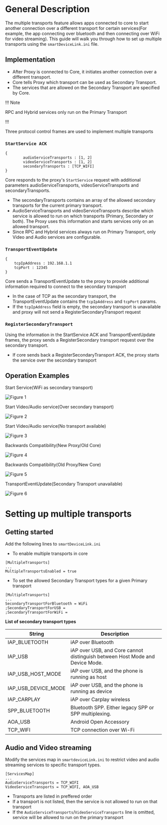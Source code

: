 # General Description

The multiple transports feature allows apps connected to core to start another connection over a different transport for certain services(For example, the app connecting over bluetooth and then connecting over WiFi for video streaming). This guide will walk you through how to set up multiple transports using the `smartDeviceLink.ini` file.

## Implementation
- After Proxy is connected to Core, it initiates another connection over a different transport.
- Core tells Proxy which transport can be used as Secondary Transport.
- The services that are allowed on the Secondary Transport are specified by Core.

!!! Note

RPC and Hybrid services only run on the Primary Transport

!!!

Three protocol control frames are used to implement multiple transports

### `StartService ACK`
```
{
    	audioServiceTransports : [1, 2]
    	videoServiceTransports : [1, 2]
    	secondaryTransports : [TCP_WIFI]
}
```

Core responds to the proxy's `StartService` request with additional parameters audioServiceTransports, videoServiceTransports and secondaryTransports. 
- The secondaryTransports contains an array of the allowed secondary transports for the current primary transport. 
- AudioServiceTransports and videoServiceTransports describe which service is allowed to run on which transports (Primary, Secondary or both). The Proxy uses this information and starts services only on an allowed transport.
- Since RPC and Hybrid services always run on Primary Transport, only Video and Audio services are configurable.

### `TransportEventUpdate`
```
{
    tcpIpAddress : 192.168.1.1
    tcpPort : 12345
}
```

Core sends a TransportEventUpdate to the proxy to provide additional information required to connect to the secondary transport
- In the case of TCP as the secondary transport, the TransportEventUpdate contains the `tcpIpAddress` and `tcpPort` params.
- If the `tcpIpAddress` field is empty, the secondary transport is unavailable and proxy will not send a RegisterSecondaryTransport request 

### `RegisterSecondaryTransport`

Using the information in the StartService ACK and TransportEventUpdate frames, the proxy sends a RegisterSecondary transport request over the secondary transport.
- If core sends back a RegisterSecondaryTransport ACK, the proxy starts the service over the secondary transport

## Operation Examples
Start Service(WiFi as secondary transport)  

![Figure 1](./assets/StartService.png)

Start Video/Audio service(Over secondary transport) 

![Figure 2](./assets/StartService_Video.png)  

Start Video/Audio service(No transport available)  

![Figure 3](./assets/StartServiceNAK_Video.png)  

Backwards Compatibility(New Proxy/Old Core)  

![Figure 4](./assets/Compatibility_NP_OC.png)  

Backwards Compatibility(Old Proxy/New Core)  

![Figure 5](./assets/Compatibility_OP_NC.png)  

TransportEventUpdate(Secondary Transport unavailable)  

![Figure 6](./assets/TransportEventUpdate_Disconnected.png)  


# Setting up multiple transports

## Getting started

Add the following lines to `smartDeviceLink.ini`

- To enable multiple transports in core

```
[MultipleTransports]
...
MultipleTransportsEnabled = true
```

- To set the allowed Secondary Transport types for a given Primary transport

```
[MultipleTransports]
...
SecondaryTransportForBluetooth = WiFi
;SecondaryTransportForUSB =
;SecondaryTransportForWiFi =
```

**List of secondary transport types**

| String | Description |
| ------ | ----------- |
|IAP_BLUETOOTH |	iAP over Bluetooth|
|IAP_USB |	iAP over USB, and Core cannot distinguish between Host Mode and Device Mode.|
|IAP_USB_HOST_MODE |	iAP over USB, and the phone is running as host|
|IAP_USB_DEVICE_MODE |	iAP over USB, and the phone is running as device|
|IAP_CARPLAY|	iAP over Carplay wireless|
|SPP_BLUETOOTH|	Bluetooth SPP. Either legacy SPP or SPP multiplexing.|
|AOA_USB|	Android Open Accessory|
|TCP_WIFI|	TCP connection over Wi-Fi|


## Audio and Video streaming

Modify the services map in `smartdeviceLink.ini` to restrict video and audio streaming services to specific transport types.

```
[ServicesMap]
...
AudioServiceTransports = TCP_WIFI
VideoServiceTransports = TCP_WIFI, AOA_USB
```
- Transports are listed in preffered order
- If a transport is not listed, then the service is not allowed to run on that transport
- If the `AudioServiceTransports`/`VideoServiceTransports` line is omitted, service will be allowed to run on the primary transport
